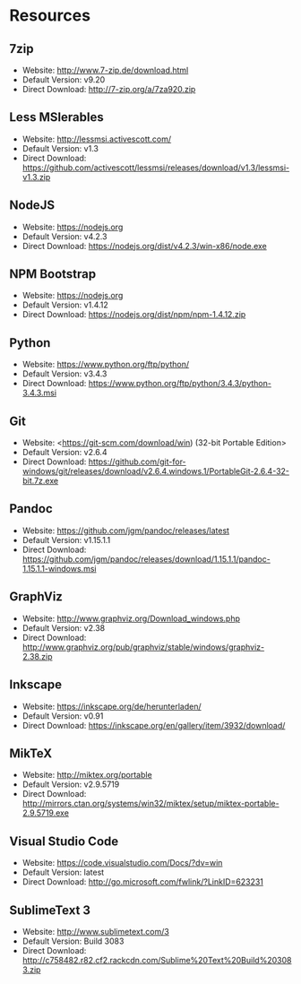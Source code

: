 # Resources

## 7zip

* Website: <http://www.7-zip.de/download.html>
* Default Version: v9.20
* Direct Download: <http://7-zip.org/a/7za920.zip>

## Less MSIerables

* Website: <http://lessmsi.activescott.com/>
* Default Version: v1.3
* Direct Download: <https://github.com/activescott/lessmsi/releases/download/v1.3/lessmsi-v1.3.zip>

## NodeJS

* Website: <https://nodejs.org>
* Default Version: v4.2.3
* Direct Download: <https://nodejs.org/dist/v4.2.3/win-x86/node.exe>

## NPM Bootstrap

* Website: <https://nodejs.org>
* Default Version: v1.4.12
* Direct Download: <https://nodejs.org/dist/npm/npm-1.4.12.zip>

## Python

* Website: <https://www.python.org/ftp/python/>
* Default Version: v3.4.3
* Direct Download: <https://www.python.org/ftp/python/3.4.3/python-3.4.3.msi>

## Git

* Website: <https://git-scm.com/download/win) (32-bit Portable Edition>
* Default Version: v2.6.4
* Direct Download: <https://github.com/git-for-windows/git/releases/download/v2.6.4.windows.1/PortableGit-2.6.4-32-bit.7z.exe>

## Pandoc

* Website: <https://github.com/jgm/pandoc/releases/latest>
* Default Version: v1.15.1.1
* Direct Download: <https://github.com/jgm/pandoc/releases/download/1.15.1.1/pandoc-1.15.1.1-windows.msi>

## GraphViz

* Website: <http://www.graphviz.org/Download_windows.php>
* Default Version: v2.38
* Direct Download: <http://www.graphviz.org/pub/graphviz/stable/windows/graphviz-2.38.zip>

## Inkscape

* Website: <https://inkscape.org/de/herunterladen/>
* Default Version: v0.91
* Direct Download: <https://inkscape.org/en/gallery/item/3932/download/>

## MikTeX

* Website: <http://miktex.org/portable>
* Default Version: v2.9.5719
* Direct Download: <http://mirrors.ctan.org/systems/win32/miktex/setup/miktex-portable-2.9.5719.exe>

## Visual Studio Code

* Website: <https://code.visualstudio.com/Docs/?dv=win>
* Default Version: latest
* Direct Download: <http://go.microsoft.com/fwlink/?LinkID=623231>

## SublimeText 3

* Website: <http://www.sublimetext.com/3>
* Default Version: Build 3083
* Direct Download: <http://c758482.r82.cf2.rackcdn.com/Sublime%20Text%20Build%203083.zip>
